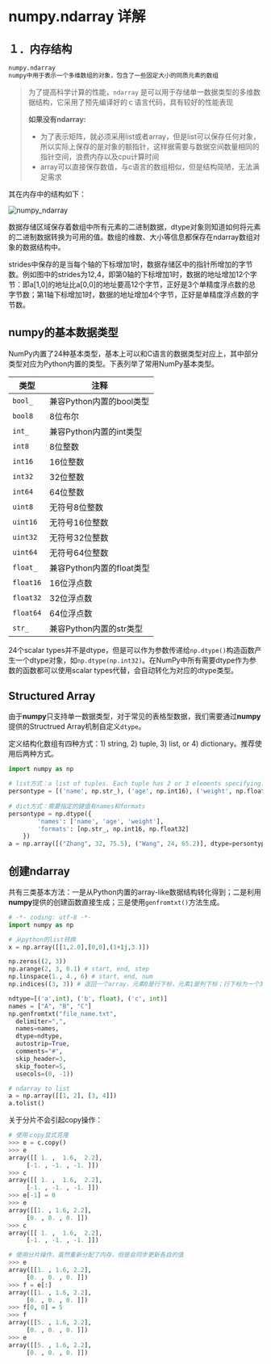 # numpy.ndarray 详解

## １．内存结构　

```python
numpy.ndarray
numpy中用于表示一个多维数组的对象，包含了一些固定大小的同质元素的数组
```

> 为了提高科学计算的性能，`ndarray` 是可以用于存储单一数据类型的多维数据结构，它采用了预先编译好的ｃ语言代码，具有较好的性能表现
>
> **如果没有ndarray:**
>
> + 为了表示矩阵，就必须采用list或者array，但是list可以保存任何对象，所以实际上保存的是对象的额指针，这样据需要与数据空间数量相同的指针空间，浪费内存以及cpu计算时间
> + array可以直接保存数值，与c语言的数组相似，但是结构简陋，无法满足需求

其在内存中的结构如下：

![numpy_ndarray](http://danzhuibing.github.io/images/python_numpy_ndarray.png)

数据存储区域保存着数组中所有元素的二进制数据，dtype对象则知道如何将元素的二进制数据转换为可用的值。数组的维数、大小等信息都保存在ndarray数组对象的数据结构中。

strides中保存的是当每个轴的下标增加1时，数据存储区中的指针所增加的字节数。例如图中的strides为12,4，即第0轴的下标增加1时，数据的地址增加12个字节：即a[1,0]的地址比a[0,0]的地址要高12个字节，正好是3个单精度浮点数的总字节数；第1轴下标增加1时，数据的地址增加4个字节，正好是单精度浮点数的字节数。

## numpy的基本数据类型

NumPy内置了24种基本类型，基本上可以和C语言的数据类型对应上，其中部分类型对应为Python内置的类型。下表列举了常用NumPy基本类型。

| 类型      | 注释                      |
| --------- | ------------------------- |
| `bool_`   | 兼容Python内置的bool类型  |
| `bool8`   | 8位布尔                   |
| `int_`    | 兼容Python内置的int类型   |
| `int8`    | 8位整数                   |
| `int16`   | 16位整数                  |
| `int32`   | 32位整数                  |
| `int64`   | 64位整数                  |
| `uint8`   | 无符号8位整数             |
| `uint16`  | 无符号16位整数            |
| `uint32`  | 无符号32位整数            |
| `uint64`  | 无符号64位整数            |
| `float_`  | 兼容Python内置的float类型 |
| `float16` | 16位浮点数                |
| `float32` | 32位浮点数                |
| `float64` | 64位浮点数                |
| `str_`    | 兼容Python内置的str类型   |

24个scalar types并不是dtype，但是可以作为参数传递给`np.dtype()`构造函数产生一个dtype对象，如`np.dtype(np.int32)`。在NumPy中所有需要dtype作为参数的函数都可以使用scalar types代替，会自动转化为对应的dtype类型。

## Structured Array

由于**numpy**只支持单一数据类型，对于常见的表格型数据，我们需要通过**numpy**提供的Structrued Array机制自定义`dtype`。

定义结构化数组有四种方式：1) string, 2) tuple, 3) list, or 4) dictionary。推荐使用后两种方式。

```python
import numpy as np

# list方式：a list of tuples. Each tuple has 2 or 3 elements specifying: 1) The name of the field (‘’ is permitted), 2) the type of the field, and 3) the shape (optional)
persontype = [('name', np.str_), ('age', np.int16), ('weight', np.float32)]
  
# dict方式：需要指定的键值有names和formats
persontype = np.dtype({
        'names': ['name', 'age', 'weight'], 
        'formats': [np.str_, np.int16, np.float32]
    })
a = np.array([("Zhang", 32, 75.5), ("Wang", 24, 65.2)], dtype=persontype)
```

## 创建ndarray

共有三类基本方法：一是从Python内置的array-like数据结构转化得到；二是利用**numpy**提供的创建函数直接生成；三是使用`genfromtxt()`方法生成。

```python
# -*- coding: utf-8 -*-
import numpy as np

# 从python的list转换
x = np.array([[1,2.0],[0,0],(1+1j,3.)])

np.zeros((2, 3))
np.arange(2, 3, 0.1) # start, end, step
np.linspace(1., 4., 6) # start, end, num
np.indices((3, 3)) # 返回一个array，元素0是行下标，元素1是列下标；行下标为一个3*3二维array，对应3*3矩阵的行下标；列下标为一个3*3二维array，对应3*3矩阵的列下标

ndtype=[('a',int), ('b', float), ('c', int)]
names = ["A", "B", "C"]
np.genfromtxt("file_name.txt", 
  delimiter=",",
  names=names,
  dtype=ndtype, 
  autostrip=True,
  comments="#",
  skip_header=3, 
  skip_footer=5,
  usecols=(0, -1))

# ndarray to list
a = np.array([[1, 2], [3, 4]])
a.tolist()
```

关于分片不会引起copy操作：

  ```python
# 使用ｃopy显式克隆
>>> e = c.copy()
>>> e
array([[ 1. ,  1.6,  2.2],
       [-1. , -1. , -1. ]])
>>> c
array([[ 1. ,  1.6,  2.2],
       [-1. , -1. , -1. ]])
>>> e[-1] = 0
>>> e
array([[1. , 1.6, 2.2],
       [0. , 0. , 0. ]])
>>> c
array([[ 1. ,  1.6,  2.2],
       [-1. , -1. , -1. ]])

# 使用分片操作，虽然重新分配了内存，但是会同步更新各自的值
>>> e
array([[1. , 1.6, 2.2],
       [0. , 0. , 0. ]])
>>> f = e[:]
array([[1. , 1.6, 2.2],
       [0. , 0. , 0. ]])
>>> f[0, 0] = 5
>>> f
array([[5. , 1.6, 2.2],
       [0. , 0. , 0. ]])
>>> e
array([[5. , 1.6, 2.2],
       [0. , 0. , 0. ]])

  ```

